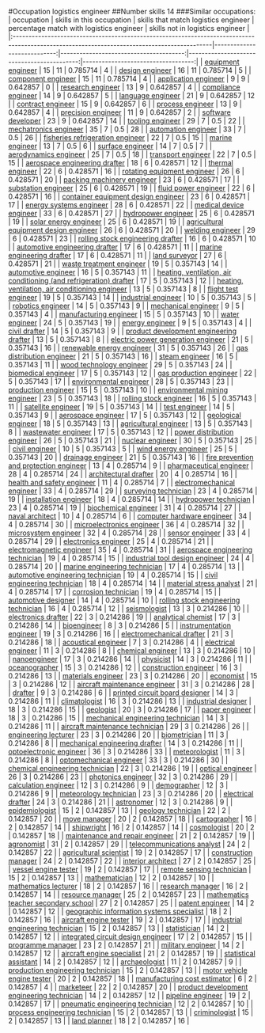 #Occupation logistics engineer
##Number skills 14
###Similar occupations:
| occupation                                                                                                                                  |   skills in this occupation |   skills that match logistics engineer |   percentage match with logistics engineer |   skills not in logistics engineer |
|:--------------------------------------------------------------------------------------------------------------------------------------------|----------------------------:|---------------------------------------:|-------------------------------------------:|-----------------------------------:|
| [equipment engineer](equipment_engineer.md)                                                                                                 |                          15 |                                     11 |                                   0.785714 |                                  4 |
| [design engineer](design_engineer.md)                                                                                                       |                          16 |                                     11 |                                   0.785714 |                                  5 |
| [component engineer](component_engineer.md)                                                                                                 |                          15 |                                     11 |                                   0.785714 |                                  4 |
| [application engineer](application_engineer.md)                                                                                             |                           9 |                                      9 |                                   0.642857 |                                  0 |
| [research engineer](research_engineer.md)                                                                                                   |                          13 |                                      9 |                                   0.642857 |                                  4 |
| [compliance engineer](compliance_engineer.md)                                                                                               |                          14 |                                      9 |                                   0.642857 |                                  5 |
| [language engineer](language_engineer.md)                                                                                                   |                          21 |                                      9 |                                   0.642857 |                                 12 |
| [contract engineer](contract_engineer.md)                                                                                                   |                          15 |                                      9 |                                   0.642857 |                                  6 |
| [process engineer](process_engineer.md)                                                                                                     |                          13 |                                      9 |                                   0.642857 |                                  4 |
| [precision engineer](precision_engineer.md)                                                                                                 |                          11 |                                      9 |                                   0.642857 |                                  2 |
| [software developer](software_developer.md)                                                                                                 |                          23 |                                      9 |                                   0.642857 |                                 14 |
| [tooling engineer](tooling_engineer.md)                                                                                                     |                          29 |                                      7 |                                   0.5      |                                 22 |
| [mechatronics engineer](mechatronics_engineer.md)                                                                                           |                          35 |                                      7 |                                   0.5      |                                 28 |
| [automation engineer](automation_engineer.md)                                                                                               |                          33 |                                      7 |                                   0.5      |                                 26 |
| [fisheries refrigeration engineer](fisheries_refrigeration_engineer.md)                                                                     |                          22 |                                      7 |                                   0.5      |                                 15 |
| [marine engineer](marine_engineer.md)                                                                                                       |                          13 |                                      7 |                                   0.5      |                                  6 |
| [surface engineer](surface_engineer.md)                                                                                                     |                          14 |                                      7 |                                   0.5      |                                  7 |
| [aerodynamics engineer](aerodynamics_engineer.md)                                                                                           |                          25 |                                      7 |                                   0.5      |                                 18 |
| [transport engineer](transport_engineer.md)                                                                                                 |                          22 |                                      7 |                                   0.5      |                                 15 |
| [aerospace engineering drafter](aerospace_engineering_drafter.md)                                                                           |                          18 |                                      6 |                                   0.428571 |                                 12 |
| [thermal engineer](thermal_engineer.md)                                                                                                     |                          22 |                                      6 |                                   0.428571 |                                 16 |
| [rotating equipment engineer](rotating_equipment_engineer.md)                                                                               |                          26 |                                      6 |                                   0.428571 |                                 20 |
| [packing machinery engineer](packing_machinery_engineer.md)                                                                                 |                          23 |                                      6 |                                   0.428571 |                                 17 |
| [substation engineer](substation_engineer.md)                                                                                               |                          25 |                                      6 |                                   0.428571 |                                 19 |
| [fluid power engineer](fluid_power_engineer.md)                                                                                             |                          22 |                                      6 |                                   0.428571 |                                 16 |
| [container equipment design engineer](container_equipment_design_engineer.md)                                                               |                          23 |                                      6 |                                   0.428571 |                                 17 |
| [energy systems engineer](energy_systems_engineer.md)                                                                                       |                          28 |                                      6 |                                   0.428571 |                                 22 |
| [medical device engineer](medical_device_engineer.md)                                                                                       |                          33 |                                      6 |                                   0.428571 |                                 27 |
| [hydropower engineer](hydropower_engineer.md)                                                                                               |                          25 |                                      6 |                                   0.428571 |                                 19 |
| [solar energy engineer](solar_energy_engineer.md)                                                                                           |                          25 |                                      6 |                                   0.428571 |                                 19 |
| [agricultural equipment design engineer](agricultural_equipment_design_engineer.md)                                                         |                          26 |                                      6 |                                   0.428571 |                                 20 |
| [welding engineer](welding_engineer.md)                                                                                                     |                          29 |                                      6 |                                   0.428571 |                                 23 |
| [rolling stock engineering drafter](rolling_stock_engineering_drafter.md)                                                                   |                          16 |                                      6 |                                   0.428571 |                                 10 |
| [automotive engineering drafter](automotive_engineering_drafter.md)                                                                         |                          17 |                                      6 |                                   0.428571 |                                 11 |
| [marine engineering drafter](marine_engineering_drafter.md)                                                                                 |                          17 |                                      6 |                                   0.428571 |                                 11 |
| [land surveyor](land_surveyor.md)                                                                                                           |                          27 |                                      6 |                                   0.428571 |                                 21 |
| [waste treatment engineer](waste_treatment_engineer.md)                                                                                     |                          19 |                                      5 |                                   0.357143 |                                 14 |
| [automotive engineer](automotive_engineer.md)                                                                                               |                          16 |                                      5 |                                   0.357143 |                                 11 |
| [heating, ventilation, air conditioning (and refrigeration) drafter](heating,_ventilation,_air_conditioning_(and_refrigeration)_drafter.md) |                          17 |                                      5 |                                   0.357143 |                                 12 |
| [heating, ventilation, air conditioning engineer](heating,_ventilation,_air_conditioning_engineer.md)                                       |                          13 |                                      5 |                                   0.357143 |                                  8 |
| [flight test engineer](flight_test_engineer.md)                                                                                             |                          19 |                                      5 |                                   0.357143 |                                 14 |
| [industrial engineer](industrial_engineer.md)                                                                                               |                          10 |                                      5 |                                   0.357143 |                                  5 |
| [robotics engineer](robotics_engineer.md)                                                                                                   |                          14 |                                      5 |                                   0.357143 |                                  9 |
| [mechanical engineer](mechanical_engineer.md)                                                                                               |                           9 |                                      5 |                                   0.357143 |                                  4 |
| [manufacturing engineer](manufacturing_engineer.md)                                                                                         |                          15 |                                      5 |                                   0.357143 |                                 10 |
| [water engineer](water_engineer.md)                                                                                                         |                          24 |                                      5 |                                   0.357143 |                                 19 |
| [energy engineer](energy_engineer.md)                                                                                                       |                           9 |                                      5 |                                   0.357143 |                                  4 |
| [civil drafter](civil_drafter.md)                                                                                                           |                          14 |                                      5 |                                   0.357143 |                                  9 |
| [product development engineering drafter](product_development_engineering_drafter.md)                                                       |                          13 |                                      5 |                                   0.357143 |                                  8 |
| [electric power generation engineer](electric_power_generation_engineer.md)                                                                 |                          21 |                                      5 |                                   0.357143 |                                 16 |
| [renewable energy engineer](renewable_energy_engineer.md)                                                                                   |                          31 |                                      5 |                                   0.357143 |                                 26 |
| [gas distribution engineer](gas_distribution_engineer.md)                                                                                   |                          21 |                                      5 |                                   0.357143 |                                 16 |
| [steam engineer](steam_engineer.md)                                                                                                         |                          16 |                                      5 |                                   0.357143 |                                 11 |
| [wood technology engineer](wood_technology_engineer.md)                                                                                     |                          29 |                                      5 |                                   0.357143 |                                 24 |
| [biomedical engineer](biomedical_engineer.md)                                                                                               |                          17 |                                      5 |                                   0.357143 |                                 12 |
| [gas production engineer](gas_production_engineer.md)                                                                                       |                          22 |                                      5 |                                   0.357143 |                                 17 |
| [environmental engineer](environmental_engineer.md)                                                                                         |                          28 |                                      5 |                                   0.357143 |                                 23 |
| [production engineer](production_engineer.md)                                                                                               |                          15 |                                      5 |                                   0.357143 |                                 10 |
| [environmental mining engineer](environmental_mining_engineer.md)                                                                           |                          23 |                                      5 |                                   0.357143 |                                 18 |
| [rolling stock engineer](rolling_stock_engineer.md)                                                                                         |                          16 |                                      5 |                                   0.357143 |                                 11 |
| [satellite engineer](satellite_engineer.md)                                                                                                 |                          19 |                                      5 |                                   0.357143 |                                 14 |
| [test engineer](test_engineer.md)                                                                                                           |                          14 |                                      5 |                                   0.357143 |                                  9 |
| [aerospace engineer](aerospace_engineer.md)                                                                                                 |                          17 |                                      5 |                                   0.357143 |                                 12 |
| [geological engineer](geological_engineer.md)                                                                                               |                          18 |                                      5 |                                   0.357143 |                                 13 |
| [agricultural engineer](agricultural_engineer.md)                                                                                           |                          13 |                                      5 |                                   0.357143 |                                  8 |
| [wastewater engineer](wastewater_engineer.md)                                                                                               |                          17 |                                      5 |                                   0.357143 |                                 12 |
| [power distribution engineer](power_distribution_engineer.md)                                                                               |                          26 |                                      5 |                                   0.357143 |                                 21 |
| [nuclear engineer](nuclear_engineer.md)                                                                                                     |                          30 |                                      5 |                                   0.357143 |                                 25 |
| [civil engineer](civil_engineer.md)                                                                                                         |                          10 |                                      5 |                                   0.357143 |                                  5 |
| [wind energy engineer](wind_energy_engineer.md)                                                                                             |                          25 |                                      5 |                                   0.357143 |                                 20 |
| [drainage engineer](drainage_engineer.md)                                                                                                   |                          21 |                                      5 |                                   0.357143 |                                 16 |
| [fire prevention and protection engineer](fire_prevention_and_protection_engineer.md)                                                       |                          13 |                                      4 |                                   0.285714 |                                  9 |
| [pharmaceutical engineer](pharmaceutical_engineer.md)                                                                                       |                          28 |                                      4 |                                   0.285714 |                                 24 |
| [architectural drafter](architectural_drafter.md)                                                                                           |                          20 |                                      4 |                                   0.285714 |                                 16 |
| [health and safety engineer](health_and_safety_engineer.md)                                                                                 |                          11 |                                      4 |                                   0.285714 |                                  7 |
| [electromechanical engineer](electromechanical_engineer.md)                                                                                 |                          33 |                                      4 |                                   0.285714 |                                 29 |
| [surveying technician](surveying_technician.md)                                                                                             |                          23 |                                      4 |                                   0.285714 |                                 19 |
| [installation engineer](installation_engineer.md)                                                                                           |                          18 |                                      4 |                                   0.285714 |                                 14 |
| [hydropower technician](hydropower_technician.md)                                                                                           |                          23 |                                      4 |                                   0.285714 |                                 19 |
| [biochemical engineer](biochemical_engineer.md)                                                                                             |                          31 |                                      4 |                                   0.285714 |                                 27 |
| [naval architect](naval_architect.md)                                                                                                       |                          10 |                                      4 |                                   0.285714 |                                  6 |
| [computer hardware engineer](computer_hardware_engineer.md)                                                                                 |                          34 |                                      4 |                                   0.285714 |                                 30 |
| [microelectronics engineer](microelectronics_engineer.md)                                                                                   |                          36 |                                      4 |                                   0.285714 |                                 32 |
| [microsystem engineer](microsystem_engineer.md)                                                                                             |                          32 |                                      4 |                                   0.285714 |                                 28 |
| [sensor engineer](sensor_engineer.md)                                                                                                       |                          33 |                                      4 |                                   0.285714 |                                 29 |
| [electronics engineer](electronics_engineer.md)                                                                                             |                          25 |                                      4 |                                   0.285714 |                                 21 |
| [electromagnetic engineer](electromagnetic_engineer.md)                                                                                     |                          35 |                                      4 |                                   0.285714 |                                 31 |
| [aerospace engineering technician](aerospace_engineering_technician.md)                                                                     |                          19 |                                      4 |                                   0.285714 |                                 15 |
| [industrial tool design engineer](industrial_tool_design_engineer.md)                                                                       |                          24 |                                      4 |                                   0.285714 |                                 20 |
| [marine engineering technician](marine_engineering_technician.md)                                                                           |                          17 |                                      4 |                                   0.285714 |                                 13 |
| [automotive engineering technician](automotive_engineering_technician.md)                                                                   |                          19 |                                      4 |                                   0.285714 |                                 15 |
| [civil engineering technician](civil_engineering_technician.md)                                                                             |                          18 |                                      4 |                                   0.285714 |                                 14 |
| [material stress analyst](material_stress_analyst.md)                                                                                       |                          21 |                                      4 |                                   0.285714 |                                 17 |
| [corrosion technician](corrosion_technician.md)                                                                                             |                          19 |                                      4 |                                   0.285714 |                                 15 |
| [automotive designer](automotive_designer.md)                                                                                               |                          14 |                                      4 |                                   0.285714 |                                 10 |
| [rolling stock engineering technician](rolling_stock_engineering_technician.md)                                                             |                          16 |                                      4 |                                   0.285714 |                                 12 |
| [seismologist](seismologist.md)                                                                                                             |                          13 |                                      3 |                                   0.214286 |                                 10 |
| [electronics drafter](electronics_drafter.md)                                                                                               |                          22 |                                      3 |                                   0.214286 |                                 19 |
| [analytical chemist](analytical_chemist.md)                                                                                                 |                          17 |                                      3 |                                   0.214286 |                                 14 |
| [bioengineer](bioengineer.md)                                                                                                               |                           8 |                                      3 |                                   0.214286 |                                  5 |
| [instrumentation engineer](instrumentation_engineer.md)                                                                                     |                          19 |                                      3 |                                   0.214286 |                                 16 |
| [electromechanical drafter](electromechanical_drafter.md)                                                                                   |                          21 |                                      3 |                                   0.214286 |                                 18 |
| [acoustical engineer](acoustical_engineer.md)                                                                                               |                           7 |                                      3 |                                   0.214286 |                                  4 |
| [electrical engineer](electrical_engineer.md)                                                                                               |                          11 |                                      3 |                                   0.214286 |                                  8 |
| [chemical engineer](chemical_engineer.md)                                                                                                   |                          13 |                                      3 |                                   0.214286 |                                 10 |
| [nanoengineer](nanoengineer.md)                                                                                                             |                          17 |                                      3 |                                   0.214286 |                                 14 |
| [physicist](physicist.md)                                                                                                                   |                          14 |                                      3 |                                   0.214286 |                                 11 |
| [oceanographer](oceanographer.md)                                                                                                           |                          15 |                                      3 |                                   0.214286 |                                 12 |
| [construction engineer](construction_engineer.md)                                                                                           |                          16 |                                      3 |                                   0.214286 |                                 13 |
| [materials engineer](materials_engineer.md)                                                                                                 |                          23 |                                      3 |                                   0.214286 |                                 20 |
| [economist](economist.md)                                                                                                                   |                          15 |                                      3 |                                   0.214286 |                                 12 |
| [aircraft maintenance engineer](aircraft_maintenance_engineer.md)                                                                           |                          31 |                                      3 |                                   0.214286 |                                 28 |
| [drafter](drafter.md)                                                                                                                       |                           9 |                                      3 |                                   0.214286 |                                  6 |
| [printed circuit board designer](printed_circuit_board_designer.md)                                                                         |                          14 |                                      3 |                                   0.214286 |                                 11 |
| [climatologist](climatologist.md)                                                                                                           |                          16 |                                      3 |                                   0.214286 |                                 13 |
| [industrial designer](industrial_designer.md)                                                                                               |                          18 |                                      3 |                                   0.214286 |                                 15 |
| [geologist](geologist.md)                                                                                                                   |                          20 |                                      3 |                                   0.214286 |                                 17 |
| [paper engineer](paper_engineer.md)                                                                                                         |                          18 |                                      3 |                                   0.214286 |                                 15 |
| [mechanical engineering technician](mechanical_engineering_technician.md)                                                                   |                          14 |                                      3 |                                   0.214286 |                                 11 |
| [aircraft maintenance technician](aircraft_maintenance_technician.md)                                                                       |                          29 |                                      3 |                                   0.214286 |                                 26 |
| [engineering lecturer](engineering_lecturer.md)                                                                                             |                          23 |                                      3 |                                   0.214286 |                                 20 |
| [biometrician](biometrician.md)                                                                                                             |                          11 |                                      3 |                                   0.214286 |                                  8 |
| [mechanical engineering drafter](mechanical_engineering_drafter.md)                                                                         |                          14 |                                      3 |                                   0.214286 |                                 11 |
| [optoelectronic engineer](optoelectronic_engineer.md)                                                                                       |                          36 |                                      3 |                                   0.214286 |                                 33 |
| [meteorologist](meteorologist.md)                                                                                                           |                          11 |                                      3 |                                   0.214286 |                                  8 |
| [optomechanical engineer](optomechanical_engineer.md)                                                                                       |                          33 |                                      3 |                                   0.214286 |                                 30 |
| [chemical engineering technician](chemical_engineering_technician.md)                                                                       |                          22 |                                      3 |                                   0.214286 |                                 19 |
| [optical engineer](optical_engineer.md)                                                                                                     |                          26 |                                      3 |                                   0.214286 |                                 23 |
| [photonics engineer](photonics_engineer.md)                                                                                                 |                          32 |                                      3 |                                   0.214286 |                                 29 |
| [calculation engineer](calculation_engineer.md)                                                                                             |                          12 |                                      3 |                                   0.214286 |                                  9 |
| [demographer](demographer.md)                                                                                                               |                          12 |                                      3 |                                   0.214286 |                                  9 |
| [meteorology technician](meteorology_technician.md)                                                                                         |                          23 |                                      3 |                                   0.214286 |                                 20 |
| [electrical drafter](electrical_drafter.md)                                                                                                 |                          24 |                                      3 |                                   0.214286 |                                 21 |
| [astronomer](astronomer.md)                                                                                                                 |                          12 |                                      3 |                                   0.214286 |                                  9 |
| [epidemiologist](epidemiologist.md)                                                                                                         |                          15 |                                      2 |                                   0.142857 |                                 13 |
| [geology technician](geology_technician.md)                                                                                                 |                          22 |                                      2 |                                   0.142857 |                                 20 |
| [move manager](move_manager.md)                                                                                                             |                          20 |                                      2 |                                   0.142857 |                                 18 |
| [cartographer](cartographer.md)                                                                                                             |                          16 |                                      2 |                                   0.142857 |                                 14 |
| [shipwright](shipwright.md)                                                                                                                 |                          16 |                                      2 |                                   0.142857 |                                 14 |
| [cosmologist](cosmologist.md)                                                                                                               |                          20 |                                      2 |                                   0.142857 |                                 18 |
| [maintenance and repair engineer](maintenance_and_repair_engineer.md)                                                                       |                          21 |                                      2 |                                   0.142857 |                                 19 |
| [agronomist](agronomist.md)                                                                                                                 |                          31 |                                      2 |                                   0.142857 |                                 29 |
| [telecommunications analyst](telecommunications_analyst.md)                                                                                 |                          24 |                                      2 |                                   0.142857 |                                 22 |
| [agricultural scientist](agricultural_scientist.md)                                                                                         |                          19 |                                      2 |                                   0.142857 |                                 17 |
| [construction manager](construction_manager.md)                                                                                             |                          24 |                                      2 |                                   0.142857 |                                 22 |
| [interior architect](interior_architect.md)                                                                                                 |                          27 |                                      2 |                                   0.142857 |                                 25 |
| [vessel engine tester](vessel_engine_tester.md)                                                                                             |                          19 |                                      2 |                                   0.142857 |                                 17 |
| [remote sensing technician](remote_sensing_technician.md)                                                                                   |                          15 |                                      2 |                                   0.142857 |                                 13 |
| [mathematician](mathematician.md)                                                                                                           |                          12 |                                      2 |                                   0.142857 |                                 10 |
| [mathematics lecturer](mathematics_lecturer.md)                                                                                             |                          18 |                                      2 |                                   0.142857 |                                 16 |
| [research manager](research_manager.md)                                                                                                     |                          16 |                                      2 |                                   0.142857 |                                 14 |
| [resource manager](resource_manager.md)                                                                                                     |                          25 |                                      2 |                                   0.142857 |                                 23 |
| [mathematics teacher secondary school](mathematics_teacher_secondary_school.md)                                                             |                          27 |                                      2 |                                   0.142857 |                                 25 |
| [patent engineer](patent_engineer.md)                                                                                                       |                          14 |                                      2 |                                   0.142857 |                                 12 |
| [geographic information systems specialist](geographic_information_systems_specialist.md)                                                   |                          18 |                                      2 |                                   0.142857 |                                 16 |
| [aircraft engine tester](aircraft_engine_tester.md)                                                                                         |                          19 |                                      2 |                                   0.142857 |                                 17 |
| [industrial engineering technician](industrial_engineering_technician.md)                                                                   |                          15 |                                      2 |                                   0.142857 |                                 13 |
| [statistician](statistician.md)                                                                                                             |                          14 |                                      2 |                                   0.142857 |                                 12 |
| [integrated circuit design engineer](integrated_circuit_design_engineer.md)                                                                 |                          17 |                                      2 |                                   0.142857 |                                 15 |
| [programme manager](programme_manager.md)                                                                                                   |                          23 |                                      2 |                                   0.142857 |                                 21 |
| [military engineer](military_engineer.md)                                                                                                   |                          14 |                                      2 |                                   0.142857 |                                 12 |
| [aircraft engine specialist](aircraft_engine_specialist.md)                                                                                 |                          21 |                                      2 |                                   0.142857 |                                 19 |
| [statistical assistant](statistical_assistant.md)                                                                                           |                          14 |                                      2 |                                   0.142857 |                                 12 |
| [archaeologist](archaeologist.md)                                                                                                           |                          11 |                                      2 |                                   0.142857 |                                  9 |
| [production engineering technician](production_engineering_technician.md)                                                                   |                          15 |                                      2 |                                   0.142857 |                                 13 |
| [motor vehicle engine tester](motor_vehicle_engine_tester.md)                                                                               |                          20 |                                      2 |                                   0.142857 |                                 18 |
| [manufacturing cost estimator](manufacturing_cost_estimator.md)                                                                             |                           6 |                                      2 |                                   0.142857 |                                  4 |
| [marketeer](marketeer.md)                                                                                                                   |                          22 |                                      2 |                                   0.142857 |                                 20 |
| [product development engineering technician](product_development_engineering_technician.md)                                                 |                          14 |                                      2 |                                   0.142857 |                                 12 |
| [pipeline engineer](pipeline_engineer.md)                                                                                                   |                          19 |                                      2 |                                   0.142857 |                                 17 |
| [pneumatic engineering technician](pneumatic_engineering_technician.md)                                                                     |                          12 |                                      2 |                                   0.142857 |                                 10 |
| [process engineering technician](process_engineering_technician.md)                                                                         |                          15 |                                      2 |                                   0.142857 |                                 13 |
| [criminologist](criminologist.md)                                                                                                           |                          15 |                                      2 |                                   0.142857 |                                 13 |
| [land planner](land_planner.md)                                                                                                             |                          18 |                                      2 |                                   0.142857 |                                 16 |
